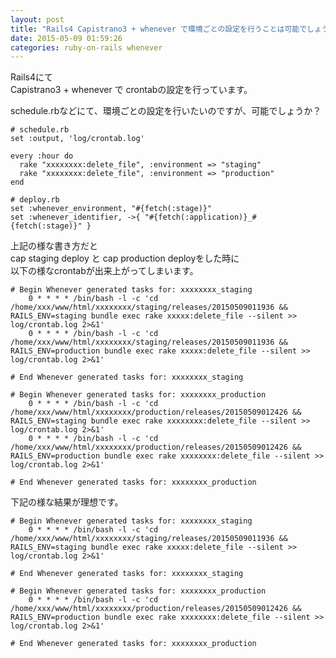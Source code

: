 ```yaml
---
layout: post
title: "Rails4 Capistrano3 + whenever で環境ごとの設定を行うことは可能でしょうか？"
date: 2015-05-09 01:59:26
categories: ruby-on-rails whenever
---
```

<p>Rails4にて<br>
Capistrano3 + whenever で crontabの設定を行っています。</p>

<p>schedule.rbなどにて、環境ごとの設定を行いたいのですが、可能でしょうか？</p>

<pre><code># schedule.rb
set :output, 'log/crontab.log'

every :hour do
  rake "xxxxxxxx:delete_file", :environment =&gt; "staging"
  rake "xxxxxxxx:delete_file", :environment =&gt; "production"
end

# deploy.rb
set :whenever_environment, "#{fetch(:stage)}"
set :whenever_identifier, -&gt;{ "#{fetch(:application)}_#{fetch(:stage)}" }
</code></pre>

<p>上記の様な書き方だと<br>
cap staging deploy と cap production deployをした時に<br>
以下の様なcrontabが出来上がってしまいます。</p>

<pre><code># Begin Whenever generated tasks for: xxxxxxxx_staging
    0 * * * * /bin/bash -l -c 'cd /home/xxx/www/html/xxxxxxxx/staging/releases/20150509011936 &amp;&amp; RAILS_ENV=staging bundle exec rake xxxxx:delete_file --silent &gt;&gt; log/crontab.log 2&gt;&amp;1'
    0 * * * * /bin/bash -l -c 'cd /home/xxx/www/html/xxxxxxxx/staging/releases/20150509011936 &amp;&amp; RAILS_ENV=production bundle exec rake xxxxx:delete_file --silent &gt;&gt; log/crontab.log 2&gt;&amp;1'

# End Whenever generated tasks for: xxxxxxxx_staging

# Begin Whenever generated tasks for: xxxxxxxx_production
    0 * * * * /bin/bash -l -c 'cd /home/xxx/www/html/xxxxxxxx/production/releases/20150509012426 &amp;&amp; RAILS_ENV=staging bundle exec rake xxxxxxxx:delete_file --silent &gt;&gt; log/crontab.log 2&gt;&amp;1'
    0 * * * * /bin/bash -l -c 'cd /home/xxx/www/html/xxxxxxxx/production/releases/20150509012426 &amp;&amp; RAILS_ENV=production bundle exec rake xxxxxxxx:delete_file --silent &gt;&gt; log/crontab.log 2&gt;&amp;1'

# End Whenever generated tasks for: xxxxxxxx_production
</code></pre>

<p>下記の様な結果が理想です。</p>

<pre><code># Begin Whenever generated tasks for: xxxxxxxx_staging
    0 * * * * /bin/bash -l -c 'cd /home/xxx/www/html/xxxxxxxx/staging/releases/20150509011936 &amp;&amp; RAILS_ENV=staging bundle exec rake xxxxx:delete_file --silent &gt;&gt; log/crontab.log 2&gt;&amp;1'

# End Whenever generated tasks for: xxxxxxxx_staging

# Begin Whenever generated tasks for: xxxxxxxx_production
    0 * * * * /bin/bash -l -c 'cd /home/xxx/www/html/xxxxxxxx/production/releases/20150509012426 &amp;&amp; RAILS_ENV=production bundle exec rake xxxxxxxx:delete_file --silent &gt;&gt; log/crontab.log 2&gt;&amp;1'

# End Whenever generated tasks for: xxxxxxxx_production
</code></pre>
